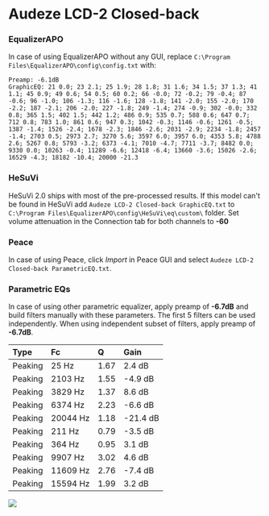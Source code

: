 # Audeze LCD-2 Closed-back

### EqualizerAPO
In case of using EqualizerAPO without any GUI, replace `C:\Program Files\EqualizerAPO\config\config.txt`
with:
```
Preamp: -6.1dB
GraphicEQ: 21 0.0; 23 2.1; 25 1.9; 28 1.8; 31 1.6; 34 1.5; 37 1.3; 41 1.1; 45 0.9; 49 0.6; 54 0.5; 60 0.2; 66 -0.0; 72 -0.2; 79 -0.4; 87 -0.6; 96 -1.0; 106 -1.3; 116 -1.6; 128 -1.8; 141 -2.0; 155 -2.0; 170 -2.2; 187 -2.1; 206 -2.0; 227 -1.8; 249 -1.4; 274 -0.9; 302 -0.0; 332 0.8; 365 1.5; 402 1.5; 442 1.2; 486 0.9; 535 0.7; 588 0.6; 647 0.7; 712 0.8; 783 1.0; 861 0.6; 947 0.3; 1042 -0.3; 1146 -0.6; 1261 -0.5; 1387 -1.4; 1526 -2.4; 1678 -2.3; 1846 -2.6; 2031 -2.9; 2234 -1.8; 2457 -1.4; 2703 0.5; 2973 2.7; 3270 5.6; 3597 6.0; 3957 6.0; 4353 5.8; 4788 2.6; 5267 0.8; 5793 -3.2; 6373 -4.1; 7010 -4.7; 7711 -3.7; 8482 0.0; 9330 0.0; 10263 -0.4; 11289 -6.6; 12418 -6.4; 13660 -3.6; 15026 -2.6; 16529 -4.3; 18182 -10.4; 20000 -21.3
```

### HeSuVi
HeSuVi 2.0 ships with most of the pre-processed results. If this model can't be found in HeSuVi add
`Audeze LCD-2 Closed-back GraphicEQ.txt` to `C:\Program Files\EqualizerAPO\config\HeSuVi\eq\custom\` folder.
Set volume attenuation in the Connection tab for both channels to **-60**

### Peace
In case of using Peace, click *Import* in Peace GUI and select `Audeze LCD-2 Closed-back ParametricEQ.txt`.

### Parametric EQs
In case of using other parametric equalizer, apply preamp of **-6.7dB** and build filters manually
with these parameters. The first 5 filters can be used independently.
When using independent subset of filters, apply preamp of **-6.7dB**.

| Type    | Fc       |    Q | Gain     |
|:--------|:---------|:-----|:---------|
| Peaking | 25 Hz    | 1.67 | 2.4 dB   |
| Peaking | 2103 Hz  | 1.55 | -4.9 dB  |
| Peaking | 3829 Hz  | 1.37 | 8.6 dB   |
| Peaking | 6374 Hz  | 2.23 | -6.6 dB  |
| Peaking | 20044 Hz | 1.18 | -21.4 dB |
| Peaking | 211 Hz   | 0.79 | -3.5 dB  |
| Peaking | 364 Hz   | 0.95 | 3.1 dB   |
| Peaking | 9907 Hz  | 3.02 | 4.6 dB   |
| Peaking | 11609 Hz | 2.76 | -7.4 dB  |
| Peaking | 15594 Hz | 1.99 | 3.2 dB   |

![](https://raw.githubusercontent.com/jaakkopasanen/AutoEq/master/results/oratory1990/harman_over-ear_2018/Audeze%20LCD-2%20Closed-back/Audeze%20LCD-2%20Closed-back.png)